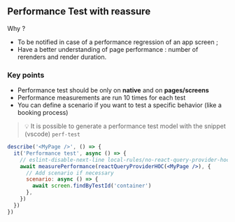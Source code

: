 ## Performance Test with reassure

Why ?

- To be notified in case of a performance regression of an app screen ;
- Have a better understanding of page performance : number of rerenders and render duration.

### Key points

- Performance test should be only on **native** and on **pages/screens**
- Performance measurements are run 10 times for each test
- You can define a scenario if you want to test a specific behavior (like a booking process)

> 💡 It is possible to generate a performance test model with the snippet (vscode) `perf-test`

```jsx
describe('<MyPage />', () => {
  it('Performance test', async () => {
    // eslint-disable-next-line local-rules/no-react-query-provider-hoc
    await measurePerformance(reactQueryProviderHOC(<MyPage />), {
      // Add scenario if necessary
      scenario: async () => {
        await screen.findByTestId('container')
      },
    })
  })
})
```
